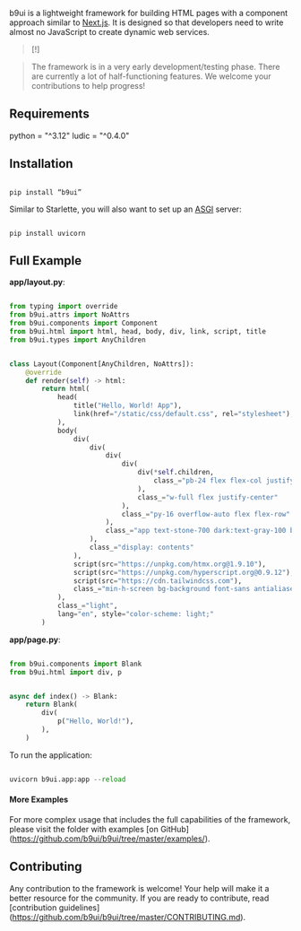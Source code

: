 
b9ui is a lightweight framework for building HTML pages with a component approach similar to [Next.js](https://nextjs.org/). It is designed so that developers need to write almost no JavaScript to create dynamic web services. 


> [!]

> The framework is in a very early development/testing phase. There are currently a lot of half-functioning features. We welcome your contributions to help progress!


## Requirements

python = "^3.12"
ludic = "^0.4.0"

## Installation


```

pip install “b9ui”

```


Similar to Starlette, you will also want to set up an [ASGI](https://asgi.readthedocs.io/en/latest/) server:


```

pip install uvicorn

```


## Full Example

**app/layout.py**:


```python

from typing import override
from b9ui.attrs import NoAttrs 
from b9ui.components import Component
from b9ui.html import html, head, body, div, link, script, title
from b9ui.types import AnyChildren


class Layout(Component[AnyChildren, NoAttrs]):
    @override
    def render(self) -> html:
        return html(
            head(
                title("Hello, World! App"),
                link(href="/static/css/default.css", rel="stylesheet"),
            ),
            body(
                div(
                    div(
                        div(
                            div(
                                div(*self.children,
                                    class_="pb-24 flex flex-col justify-between w-full"
                                ),                                
                                class_="w-full flex justify-center"
                            ),
                            class_="py-16 overflow-auto flex flex-row"
                        ),                                                
                        class_="app text-stone-700 dark:text-gray-100 bg-white dark:bg-stone-900 min-h-screen"
                    ),
                    class_="display: contents"
                ),                
                script(src="https://unpkg.com/htmx.org@1.9.10"),
                script(src="https://unpkg.com/hyperscript.org@0.9.12"),                
                script(src="https://cdn.tailwindcss.com"),
                class_="min-h-screen bg-background font-sans antialiased __className_aaf875",
            ),
            class_="light",
            lang="en", style="color-scheme: light;"
        )


```

**app/page.py**:


```python

from b9ui.components import Blank
from b9ui.html import div, p


async def index() -> Blank:
    return Blank(
        div(
            p("Hello, World!"),
        ),        
    )


```

To run the application:


```python

uvicorn b9ui.app:app --reload

```


#### More Examples


For more complex usage that includes the full capabilities of the framework, please visit the folder with examples [on GitHub] (https://github.com/b9ui/b9ui/tree/master/examples/).


## Contributing


Any contribution to the framework is welcome! Your help will make it a better resource for the community. If you are ready to contribute, read [contribution guidelines] (https://github.com/b9ui/b9ui/tree/master/CONTRIBUTING.md).